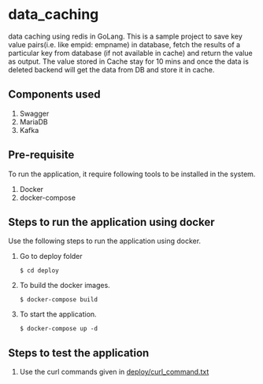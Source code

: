 # data_caching
data caching using redis in GoLang.
This is a sample project to save key value pairs(i.e. like empid: empname) in database, fetch the results of a particular key from database (if not available in cache) and return the value as output. The value stored in Cache stay for 10 mins and once the data is deleted backend will get the data from DB and store it in cache.

## Components used
1. Swagger
2. MariaDB
3. Kafka

## Pre-requisite

To run the application, it require following tools to be installed in the system.

1. Docker
2. docker-compose

## Steps to run the application using docker

Use the following steps to run the application using docker.

1. Go to deploy folder
   ```
   $ cd deploy
   ```

2. To build the docker images.
   ```
   $ docker-compose build
   ```

3. To start the application.
   ```
   $ docker-compose up -d
   ```

## Steps to test the application

1. Use the curl commands given in [deploy/curl_command.txt](deploy/curl_command.txt)